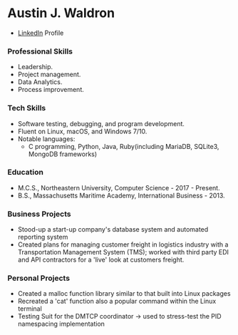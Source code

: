# Austin J. Waldron

* [LinkedIn](www.linkedin.com/in/austin-waldron-ozzycodes) Profile

### Professional Skills

* Leadership.
* Project management.
* Data Analytics.
* Process improvement.

### Tech Skills

* Software testing, debugging, and program development.
* Fluent on Linux, macOS, and Windows 7/10.
* Notable languages:
  * C programming, Python, Java, Ruby(including MariaDB, SQLite3, MongoDB frameworks)

### Education

* M.C.S., Northeastern University, Computer Science - 2017 - Present.
* B.S., Massachusetts Maritime Academy, International Business - 2013.

### Business Projects
* Stood-up a start-up company's database system and automated reporting system
* Created plans for managing customer freight in logistics industry with a Transportation Management System (TMS); worked with third party EDI and API contractors for a 'live' look at customers freight.

### Personal Projects
* Created a malloc function library similar to that built into Linux packages
* Recreated a 'cat' function also a popular command within the Linux terminal
* Testing Suit for the DMTCP coordinator -> used to stress-test the PID namespacing implementation
